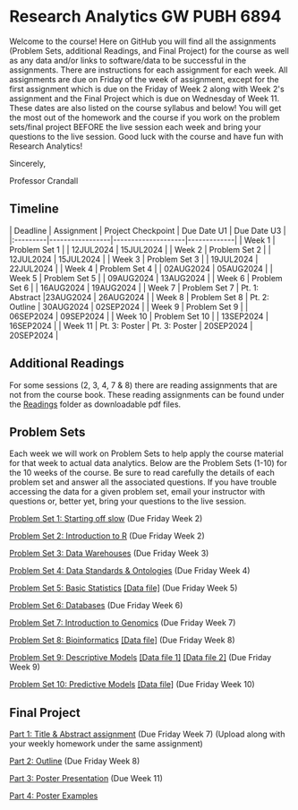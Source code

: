 # Research Analytics GW PUBH 6894

Welcome to the course! Here on GitHub you will find all the assignments (Problem Sets, additional Readings, and Final Project) for the course as well as any data and/or links to software/data to be successful in the assignments.  There are instructions for each assignment for each week.  All assignments are due on Friday of the week of assignment, except for the first assignment which is due on the Friday of Week 2 along with Week 2's assignment and the Final Project which is due on Wednesday of Week 11.  These dates are also listed on the course syllabus and below!  You will get the most out of the homework and the course if you work on the problem sets/final project BEFORE the live session each week and bring your questions to the live session.  Good luck with the course and have fun with Research Analytics!

Sincerely,

Professor Crandall

## Timeline
| Deadline | Assignment | Project Checkpoint | Due Date U1 | Due Date U3 |
|:---------|-----------------|--------------------|-------------|
| Week 1 | Problem Set 1 | | 12JUL2024 | 15JUL2024 |
| Week 2 | Problem Set 2 | | 12JUL2024 | 15JUL2024 |
| Week 3 | Problem Set 3 | | 19JUL2024 | 22JUL2024 |
| Week 4 | Problem Set 4 | | 02AUG2024 | 05AUG2024 |
| Week 5 | Problem Set 5 | | 09AUG2024 | 13AUG2024 |
| Week 6 | Problem Set 6 | | 16AUG2024 | 19AUG2024 |
| Week 7 | Problem Set 7 | Pt. 1: Abstract |23AUG2024 | 26AUG2024 |
| Week 8 | Problem Set 8 | Pt. 2: Outline | 30AUG2024 | 02SEP2024 |
| Week 9 | Problem Set 9 | | 06SEP2024 | 09SEP2024 |
| Week 10 | Problem Set 10 | | 13SEP2024 | 16SEP2024 |
| Week 11 | Pt. 3: Poster | Pt. 3: Poster | 20SEP2024 | 20SEP2024 |

## Additional Readings
For some sessions (2, 3, 4, 7 & 8) there are reading assignments that are not from the course book.  These reading assignments can be found under the [Readings](Readings/) folder as downloadable pdf files.

## Problem Sets

Each week we will work on Problem Sets to help apply the course material for that week to actual data analytics. Below are the Problem Sets (1-10) for the 10 weeks of the course. Be sure to read carefully the details of each problem set and answer all the associated questions. If you have trouble accessing the data for a given problem set, email your instructor with questions or, better yet, bring your questions to the live session.

[Problem Set 1: Starting off slow](ProblemSets/PS1/PS1.md) (Due Friday Week 2)

[Problem Set 2: Introduction to R](ProblemSets/PS2/PS2.md) (Due Friday Week 2)

[Problem Set 3: Data Warehouses](ProblemSets/PS3/PS3.md) (Due Friday Week 3)

[Problem Set 4: Data Standards & Ontologies](ProblemSets/PS4/PS4.md) (Due Friday Week 4)

[Problem Set 5: Basic Statistics](ProblemSets/PS5/PS5.md) [[Data file]](ProblemSets/PS5/sepsis.csv) (Due Friday Week 5)

[Problem Set 6: Databases](ProblemSets/PS6/PS6.md) (Due Friday Week 6)

[Problem Set 7: Introduction to Genomics](ProblemSets/PS7/PS7.md) (Due Friday Week 7)

[Problem Set 8: Bioinformatics](ProblemSets/PS8/PS8.md) [[Data file]](ProblemSets/PS8/all_sequences.fasta) (Due Friday Week 8)

[Problem Set 9: Descriptive Models](ProblemSets/PS9/PS9.md)  [[Data file 1]](ProblemSets/PS9/Session9GeneExpression1000.csv) [[Data file 2]](ProblemSets/PS9/Session9labels.csv) (Due Friday Week 9) 

[Problem Set 10: Predictive Models](ProblemSets/PS10/PS10.md) [[Data file]](ProblemSets/PS10/Session10PimaDiabetesCleanRand.csv) (Due Friday Week 10)

## Final Project
[Part 1: Title & Abstract assignment](Project/Part1.md) (Due Friday Week 7) (Upload along with your weekly homework under the same assignment)

[Part 2: Outline](Project/Part2.md) (Due Friday Week 8)

[Part 3: Poster Presentation](Project/Part3.md) (Due Week 11)

[Part 4: Poster Examples](https://hsrc.himmelfarb.gwu.edu/gw_research_showcase/2021/SPH/)
